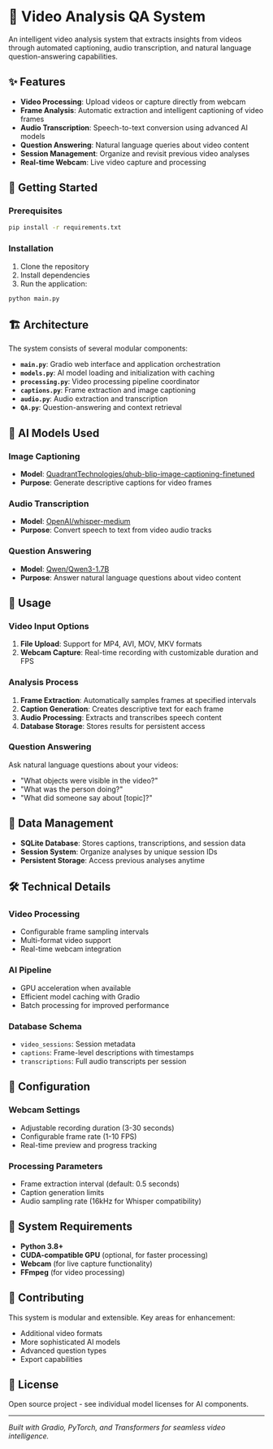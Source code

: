 # 🎥 Video Analysis QA System

An intelligent video analysis system that extracts insights from videos through automated captioning, audio transcription, and natural language question-answering capabilities.

## ✨ Features

- **Video Processing**: Upload videos or capture directly from webcam
- **Frame Analysis**: Automatic extraction and intelligent captioning of video frames
- **Audio Transcription**: Speech-to-text conversion using advanced AI models
- **Question Answering**: Natural language queries about video content
- **Session Management**: Organize and revisit previous video analyses
- **Real-time Webcam**: Live video capture and processing

## 🚀 Getting Started

### Prerequisites

```bash
pip install -r requirements.txt
```

### Installation

1. Clone the repository
2. Install dependencies
3. Run the application:

```bash
python main.py
```

## 🏗️ Architecture

The system consists of several modular components:

- **`main.py`**: Gradio web interface and application orchestration
- **`models.py`**: AI model loading and initialization with caching
- **`processing.py`**: Video processing pipeline coordinator
- **`captions.py`**: Frame extraction and image captioning
- **`audio.py`**: Audio extraction and transcription
- **`QA.py`**: Question-answering and context retrieval

## 🤖 AI Models Used

### Image Captioning
- **Model**: [QuadrantTechnologies/qhub-blip-image-captioning-finetuned](https://huggingface.co/quadranttechnologies/qhub-blip-image-captioning-finetuned)
- **Purpose**: Generate descriptive captions for video frames

### Audio Transcription
- **Model**: [OpenAI/whisper-medium](https://huggingface.co/openai/whisper-medium)
- **Purpose**: Convert speech to text from video audio tracks

### Question Answering
- **Model**: [Qwen/Qwen3-1.7B](https://huggingface.co/Qwen/Qwen3-1.7B)
- **Purpose**: Answer natural language questions about video content

## 📱 Usage

### Video Input Options

1. **File Upload**: Support for MP4, AVI, MOV, MKV formats
2. **Webcam Capture**: Real-time recording with customizable duration and FPS

### Analysis Process

1. **Frame Extraction**: Automatically samples frames at specified intervals
2. **Caption Generation**: Creates descriptive text for each frame
3. **Audio Processing**: Extracts and transcribes speech content
4. **Database Storage**: Stores results for persistent access

### Question Answering

Ask natural language questions about your videos:
- "What objects were visible in the video?"
- "What was the person doing?"
- "What did someone say about [topic]?"

## 💾 Data Management

- **SQLite Database**: Stores captions, transcriptions, and session data
- **Session System**: Organize analyses by unique session IDs
- **Persistent Storage**: Access previous analyses anytime

## 🛠️ Technical Details

### Video Processing
- Configurable frame sampling intervals
- Multi-format video support
- Real-time webcam integration

### AI Pipeline
- GPU acceleration when available
- Efficient model caching with Gradio
- Batch processing for improved performance

### Database Schema
- `video_sessions`: Session metadata
- `captions`: Frame-level descriptions with timestamps
- `transcriptions`: Full audio transcripts per session

## 🔧 Configuration

### Webcam Settings
- Adjustable recording duration (3-30 seconds)
- Configurable frame rate (1-10 FPS)
- Real-time preview and progress tracking

### Processing Parameters
- Frame extraction interval (default: 0.5 seconds)
- Caption generation limits
- Audio sampling rate (16kHz for Whisper compatibility)

## 🚨 System Requirements

- **Python 3.8+**
- **CUDA-compatible GPU** (optional, for faster processing)
- **Webcam** (for live capture functionality)
- **FFmpeg** (for video processing)

## 🤝 Contributing

This system is modular and extensible. Key areas for enhancement:
- Additional video formats
- More sophisticated AI models
- Advanced question types
- Export capabilities

## 📄 License

Open source project - see individual model licenses for AI components.

---

*Built with Gradio, PyTorch, and Transformers for seamless video intelligence.*
